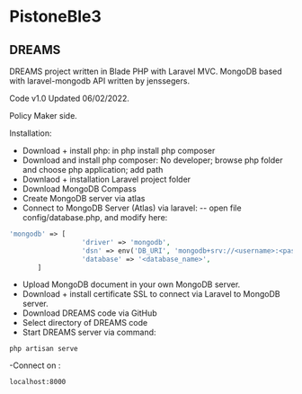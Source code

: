 # PistoneBle3
DREAMS
-------------
DREAMS project written in Blade PHP with Laravel MVC.
MongoDB based with laravel-mongodb API written by jenssegers.

Code v1.0 Updated 06/02/2022.

Policy Maker side.

Installation:


-  Download + install php: in php install php composer
-  Download and install php composer: No developer; browse php folder and choose php application; add path
-   Downlaod + installation Laravel project folder
-  Download MongoDB Compass
- Create MongoDB server via atlas
-  Connect to MongoDB Server (Atlas) via laravel: 
-- open file config/database.php, and modify here:
```php
'mongodb' => [
                  'driver' => 'mongodb',
                  'dsn' => env('DB_URI', 'mongodb+srv://<username>:<password>@<database_url>'),
                  'database' => '<database_name>',
       ]
```
- Upload MongoDB document in your own MongoDB server.
- Download + install certificate SSL to connect via Laravel to MongoDB server.
- Download DREAMS code via GitHub
- Select directory of DREAMS code
- Start DREAMS server via command: 
```
php artisan serve
```
-Connect on :
```
localhost:8000
```
